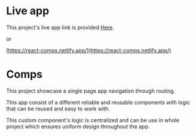 # Live app

This project's live app link is provided [Here](https://react-comps.netlify.app/).

or

[https://react-comps.netlify.app/](https://react-comps.netlify.app/)

# Comps

This project showcase a single page app navigation through routing.

This app consist of a different reliable and reusable components with logic that can be reused and easy to work with.

This custom component's logic is centralized and can be use in whole project which ensures uniform design throughout the app.
